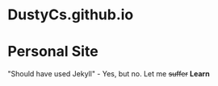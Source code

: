 # DustyCs.github.io

# Personal Site

"Should have used Jekyll" - Yes, but no. Let me ~~suffer~~ **Learn**